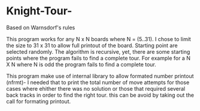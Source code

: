 # Knight-Tour-
Based on Warnsdorf's rules

This program works for any N x N boards where N = (5..31).
I chose to limit the size to 31 x 31 to allow full printout of the board. 
Starting point are selected randomly.
The algorithm is recursive, yet, there are some starting points where the program fails to find a complete tour.
For example for a N X N where N is odd the program fails to find a complete tour.

This program make use of internal library to allow formated number printout (nfrmt)- I needed that to print the total number of move attempts for those cases where ehither there was no solution or those that required several back tracks in order to find the right tour. this can be avoid by taking out the call for formating printout.


